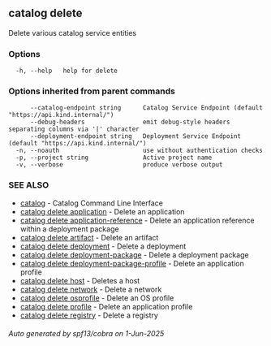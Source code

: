 ## catalog delete

Delete various catalog service entities

### Options

```
  -h, --help   help for delete
```

### Options inherited from parent commands

```
      --catalog-endpoint string      Catalog Service Endpoint (default "https://api.kind.internal/")
      --debug-headers                emit debug-style headers separating columns via '|' character
      --deployment-endpoint string   Deployment Service Endpoint (default "https://api.kind.internal/")
  -n, --noauth                       use without authentication checks
  -p, --project string               Active project name
  -v, --verbose                      produce verbose output
```

### SEE ALSO

* [catalog](catalog.md)	 - Catalog Command Line Interface
* [catalog delete application](catalog_delete_application.md)	 - Delete an application
* [catalog delete application-reference](catalog_delete_application-reference.md)	 - Delete an application reference within a deployment package
* [catalog delete artifact](catalog_delete_artifact.md)	 - Delete an artifact
* [catalog delete deployment](catalog_delete_deployment.md)	 - Delete a deployment
* [catalog delete deployment-package](catalog_delete_deployment-package.md)	 - Delete a deployment package
* [catalog delete deployment-package-profile](catalog_delete_deployment-package-profile.md)	 - Delete an application profile
* [catalog delete host](catalog_delete_host.md)	 - Deletes a host
* [catalog delete network](catalog_delete_network.md)	 - Delete a network
* [catalog delete osprofile](catalog_delete_osprofile.md)	 - Delete an OS profile
* [catalog delete profile](catalog_delete_profile.md)	 - Delete an application profile
* [catalog delete registry](catalog_delete_registry.md)	 - Delete a registry

###### Auto generated by spf13/cobra on 1-Jun-2025
